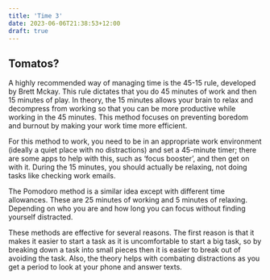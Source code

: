 ```yaml
---
title: 'Time 3'
date: 2023-06-06T21:38:53+12:00
draft: true
---
```


## Tomatos?

A highly recommended way of managing time is the 45-15 rule, developed by Brett Mckay. This rule dictates that you do 45 minutes of work and then 15 minutes of play. In theory, the 15 minutes allows your brain to relax and decompress from working so that you can be more productive while working in the 45 minutes. This method focuses on preventing boredom and burnout by making your work time more efficient.

For this method to work, you need to be in an appropriate work environment (ideally a quiet place with no distractions) and set a 45-minute timer; there are some apps to help with this, such as ‘focus booster’, and then get on with it. During the 15 minutes, you should actually be relaxing, not doing tasks like checking work emails.

The Pomodoro method is a similar idea except with different time allowances. These are 25 minutes of working and 5 minutes of relaxing. Depending on who you are and how long you can focus without finding yourself distracted.

These methods are effective for several reasons. The first reason is that it makes it easier to start a task as it is uncomfortable to start a big task, so by breaking down a task into small pieces then it is easier to break out of avoiding the task. Also, the theory helps with combating distractions as you get a period to look at your phone and answer texts.
